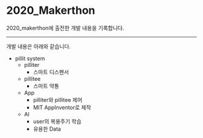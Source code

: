 # 2020_Makerthon
2020_makerthon에 출전한 개발 내용을 기록합니다.

-----------------------------------------------

개발 내용은 아래와 같습니다.

- pillit system
  - pilliter
    - 스마트 디스펜서
  - pillitee
    - 스마트 약통
  - App
    - pilliter와 pillitee 제어
    - MIT AppInventor로 제작
  - AI
    - user의 복용주기 학습
    - 유용한 Data 
